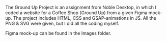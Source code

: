 The Ground Up Project is an assignment from Noble Desktop, in which I coded 
a website for a Coffee Shop (Ground Up) from a given Figma mock-up.
The project includes HTML, CSS and GSAP-animations in JS. All the PNG & SVG were given, but I did all the coding myself.

Figma mock-up can be found in the Images folder.
